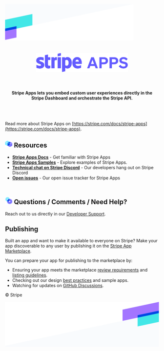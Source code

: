 <img src="./.readme/bg-banner-top.png" alt="top background banner" width="420" >
<h1 align="center">
  <img src="./.readme/stripe-apps-burple.svg" width="300" />
  <br/>
  <br/>
</h1>

<h4 align="center">Stripe Apps lets you embed custom user experiences directly in the Stripe Dashboard and orchestrate the Stripe API.</h4>

<br />
<br />

Read more about Stripe Apps on [https://stripe.com/docs/stripe-apps](https://stripe.com/docs/stripe-apps).

<h2><img src='./.readme/blocks.svg' width='24'> Resources</h2>

- **[Stripe Apps Docs](https://stripe.com/docs/stripe-apps)** - Get familiar with Stripe Apps
- **[Stripe Apps Samples](examples)** - Explore examples of Stripe Apps.
- **[Technical chat on Stripe Discord](https://stripe.com/go/developer-chat)** - Our developers hang out on Stripe Discord
- **[Open issues](https://github.com/stripe/stripe-apps/issues)** - Our open issue tracker for Stripe Apps

<h2><br><img src='./.readme/gears.svg' width='24'> Questions / Comments / Need Help?</h2>

Reach out to us directly in our [Developer Support](https://github.com/stripe/stripe-apps/wiki/Developer-Support).

<h2> Publishing </h2>

Built an app and want to make it available to everyone on Stripe? Make your app discoverable to any user by publishing it on the [Stripe App Marketplace](https://marketplace.stripe.com/).

You can prepare your app for publishing to the marketplace by:
- Ensuring your app meets the marketplace [review requirements](https://stripe.com/docs/stripe-apps/review-requirements) and [listing guidelines](https://stripe.com/docs/stripe-apps/listing-guidelines).
- Checking out our design [best practices](https://stripe.com/docs/stripe-apps/listing-guidelines) and sample apps.
- Watching for updates on [GitHub Discussions](https://github.com/stripe/stripe-apps/discussions).

© Stripe

<img src="./.readme/bg-banner-bottom.png" align="right" width="515" alt="top background banner">
